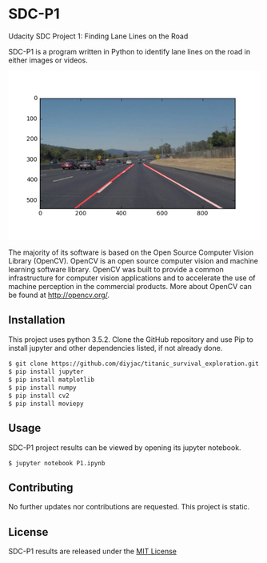# SDC-P1
Udacity SDC Project 1: Finding Lane Lines on the Road

SDC-P1 is a program written in Python to identify lane lines on the road in either images or videos.

![Example SDC-P1 Image](./test_images/solidWhiteCurve-processed.jpg)

The majority of its software is based on the Open Source Computer Vision Library (OpenCV).  OpenCV is an open source computer vision and machine learning software library. OpenCV was built to provide a common infrastructure for computer vision applications and to accelerate the use of machine perception in the commercial products.  More about OpenCV can be found at http://opencv.org/.

## Installation

This project uses python 3.5.2.  Clone the GitHub repository and use Pip to install jupyter and other dependencies listed, if not already done.

```
$ git clone https://github.com/diyjac/titanic_survival_exploration.git
$ pip install jupyter
$ pip install matplotlib
$ pip install numpy
$ pip install cv2
$ pip install moviepy
```

## Usage

SDC-P1 project results can be viewed by opening its jupyter notebook.

```
$ jupyter notebook P1.ipynb
```

## Contributing

No further updates nor contributions are requested.  This project is static.

## License

SDC-P1 results are released under the [MIT License](./LICENSE)
